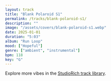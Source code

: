 ```yaml
---
layout: track
title: "Blank Polaroid S1"
permalink: /tracks/blank-polaroid-s1/
description: ""
image: "/assets/covers/blank-polaroid-s1.webp"
date: 2025-01-01
duration: "5:03"
album: "Run Loop"
mood: ["Hopeful"]
genre: ["ambient", "instrumental"]
bpm: 118
key: "G"
---
```


Explore more vibes in the [StudioRich track library](/tracks/).
